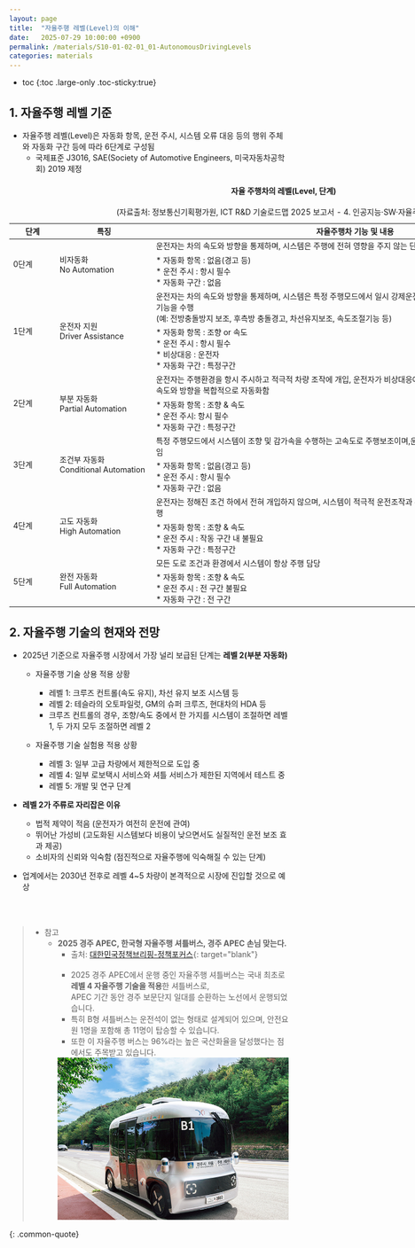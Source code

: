 ```yaml
---
layout: page
title:  "자율주행 레벨(Level)의 이해"
date:   2025-07-29 10:00:00 +0900
permalink: /materials/S10-01-02-01_01-AutonomousDrivingLevels
categories: materials
---
```

* toc
{:toc .large-only .toc-sticky:true}


## 1. 자율주행 레벨 기준

- 자율주행 레벨(Level)은 자동화 항목, 운전 주시, 시스템 오류 대응 등의 행위 주체와 자동화 구간 등에 따라 6단계로 구성됨
    - 국제표준 J3016, SAE(Society of Automotive Engineers, 미국자동차공학회) 2019 제정

<div style="text-align:center; width: 990px;"><h4>자율 주행차의 레벨(Level, 단계)</h4></div>
<div class="info-table" style="width: 990px;">
    <table>
        <caption>(자료출처: 정보통신기획평가원, ICT R&D 기술로드맵 2025 보고서 - 4. 인공지능·SW·자율주행자동차)</caption>
        <thead>
            <th style="width: 70px;">단계</th>
            <th style="width: 160px;">특징</th>
            <th style="width: 720px;">자율주행차 기능 및 내용</th>
        </thead>
        <tbody>
            <tr>
                <td rowspan="2" class="td-rowheader">0단계</td>
                <td rowspan="2">비자동화<br>No Automation</td>
                <td class="td-left">운전자는 차의 속도와 방향을 통제하며, 시스템은 주행에 전혀 영향을 주지 않는 단계</td>
            </tr>
            <tr>
                <td class="td-left">
                    * 자동화 항목 : 없음(경고 등)<br>
                    * 운전 주시 : 항시 필수<br>
                    * 자동화 구간 : 없음
                </td>
            </tr>
            <tr>
                <td rowspan="2" class="td-rowheader">1단계</td>
                <td rowspan="2">운전자 지원<br>Driver Assistance</td>
                <td class="td-left">
                    운전자는 차의 속도와 방향을 통제하며, 시스템은 특정 주행모드에서 일시 강제운전으로 개입하여 조향 또는 감가속 중 하나의 기능을 수행<br>
                    (예: 전방충돌방지 보조, 후측방 충돌경고, 차선유지보조, 속도조절기능 등)
                </td>
            </tr>
            <tr>
                <td class="td-left">
                    * 자동화 항목 : 조향 or 속도<br>
                    * 운전 주시 : 항시 필수<br>
                    * 비상대응 : 운전자<br>
                    * 자동화 구간 : 특정구간
                </td>
            </tr>
            <tr>
                <td rowspan="2" class="td-rowheader">2단계</td>
                <td rowspan="2">부분 자동화<br>Partial Automation</td>
                <td class="td-left">
                    운전자는 주행환경을 항시 주시하고 적극적 차량 조작에 개입, 운전자가 비상대응에 책임을 지며, 시스템은 정해진 조건에서 속도와 방향을 복합적으로 자동화함
                </td>
            </tr>
            <tr>
                <td class="td-left">
                    * 자동화 항목 : 조향 & 속도<br>
                    * 운전 주시: 항시 필수<br>
                    * 자동화 구간 : 특정구간
                </td>
            </tr>
            <tr>
                <td rowspan="2" class="td-rowheader">3단계</td>
                <td rowspan="2">조건부 자동화<br>Conditional Automation</td>
                <td class="td-left">
                    특정 주행모드에서 시스템이 조향 및 감가속을 수행하는 고속도로 주행보조이며,운전자는 주행 환경의 주시와 비상 대응에 책임
                </td>
            </tr>
            <tr>
                <td class="td-left">
                    * 자동화 항목 : 없음(경고 등)<br>
                    * 운전 주시 : 항시 필수<br>
                    * 자동화 구간 : 없음
                </td>
            </tr>
            <tr>
                <td rowspan="2" class="td-rowheader">4단계</td>
                <td rowspan="2">고도 자동화<br>High Automation</td>
                <td class="td-left">
                    운전자는 정해진 조건 하에서 전혀 개입하지 않으며, 시스템이 적극적 운전조작과 주행환경의 주시 및 비상시의 대처 등을 수행
                </td>
            </tr>
            <tr>
                <td class="td-left">
                    * 자동화 항목 : 조향 & 속도<br>
                    * 운전 주시 : 작동 구간 내 불필요<br>
                    * 자동화 구간 : 특정구간
                </td>
            </tr>
            <tr>
                <td rowspan="2" class="td-rowheader">5단계</td>
                <td rowspan="2">완전 자동화<br>Full Automation</td>
                <td class="td-left">모든 도로 조건과 환경에서 시스템이 항상 주행 담당</td>
            </tr>
            <tr>
                <td class="td-left">
                    * 자동화 항목 : 조향 & 속도<br>
                    * 운전 주시 : 전 구간 불필요<br>
                    * 자동화 구간 : 전 구간
                </td>
            </tr>
        </tbody>
    </table>
</div>

## 2. 자율주행 기술의 현재와 전망

- 2025년 기준으로 자율주행 시장에서 가장 널리 보급된 단계는 **레벨 2(부분 자동화)**
    - 자율주행 기술 상용 적용 상황
        - 레벨 1: 크루즈 컨트롤(속도 유지), 차선 유지 보조 시스템 등
        - 레벨 2: 테슬라의 오토파일럿, GM의 슈퍼 크루즈, 현대차의 HDA 등
        - 크루즈 컨트롤의 경우, 조향/속도 중에서 한 가지를 시스템이 조절하면 레벨 1, 두 가지 모두 조절하면 레벨 2

    - 자율주행 기술 실험용 적용 상황
        - 레벨 3: 일부 고급 차량에서 제한적으로 도입 중
        - 레벨 4: 일부 로보택시 서비스와 셔틀 서비스가 제한된 지역에서 테스트 중
        - 레벨 5: 개발 및 연구 단계

- **레벨 2가 주류로 자리잡은 이유**
  - 법적 제약이 적음 (운전자가 여전히 운전에 관여)
  - 뛰어난 가성비 (고도화된 시스템보다 비용이 낮으면서도 실질적인 운전 보조 효과 제공)
  - 소비자의 신뢰와 익숙함 (점진적으로 자율주행에 익숙해질 수 있는 단계)

- 업계에서는 2030년 전후로 레벨 4~5 차량이 본격적으로 시장에 진입할 것으로 예상

<br><br>

> - 참고
>   - **2025 경주 APEC, 한국형 자율주행 셔틀버스, 경주 APEC 손님 맞는다.**<br>
>       - 출처: [대한민국정책브리핑-정책포커스](https://www.korea.kr/news/policyFocusView.do?pkgId=49500822&newsId=148952839&pWise=main&pWiseMain=F2){: target="blank"}
>       <br><br>
>       - 2025 경주 APEC에서 운행 중인 자율주행 셔틀버스는 국내 최초로 **레벨 4 자율주행 기술을 적용**한 셔틀버스로,<br>
>       APEC 기간 동안 경주 보문단지 일대를 순환하는 노선에서 운행되었습니다.
>       - 특히 B형 셔틀버스는 운전석이 없는 형태로 설계되어 있으며, 안전요원 1명을 포함해 총 11명이 탑승할 수 있습니다.
>       - 또한 이 자율주행 버스는 96%라는 높은 국산화율을 달성했다는 점에서도 주목받고 있습니다.
>       <div class="insert-image" style="text-align: center;">
>           <img style="width: 600px;" src="/materials/project/images/S10-01-02-01_01-001.jpg">
>       </div>
{: .common-quote}